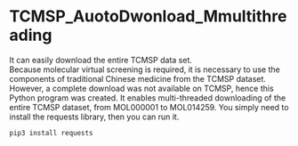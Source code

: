 # TCMSP_AuotoDwonload_Mmultithreading
It can easily download the entire TCMSP data set.  
Because molecular virtual screening is required, it is necessary to use the components of traditional Chinese medicine from the TCMSP dataset. However, a complete download was not available on TCMSP, hence this Python program was created. It enables multi-threaded downloading of the entire TCMSP dataset, from MOL000001 to MOL014259. You simply need to install the requests library, then you can run it.  
```python  
pip3 install requests  
```  
